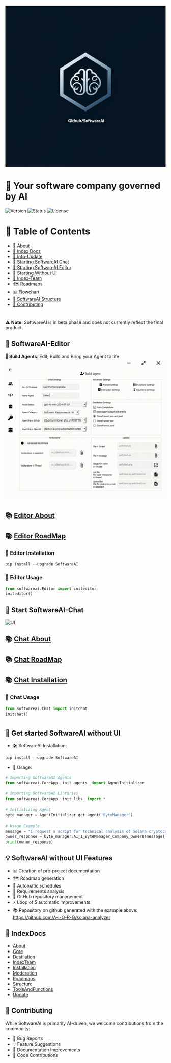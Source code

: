 
![UI](Gifs/941fe1d3-62c7-4e8c-aa78-cfe0a6a5ca7c.jpg)
# 👥 Your software company governed by AI
![Version](https://img.shields.io/badge/version-0.5.6-blue)
![Status](https://img.shields.io/badge/status-beta-yellow)
![License](https://img.shields.io/badge/license-Apache-green)

# 📜 Table of Contents
- [📖 About](Docs/About/SoftwareAI.md)
- [📖 Index Docs](#-indexdocs)
- [🔄 Info-Update](Docs/Update/Update.md)
- [🚀 Starting SoftwareAI Chat](#-start-softwareai-chat)
- [🚀 Starting SoftwareAI Editor](#-softwareai-editor)
- [🚀 Starting Without Ui](#-get-started-softwareai-without-ui)
- [👥 Index-Team](Docs/IndexTeam/IndexTeam.md)
- [🗺️ Roadmaps](Docs/Roadmaps)
- [📊 Flowchart](Docs/Flowchart/Fluxogram-beta-v-0.1.8.pdf)
- [📁 SoftwareAI Structure](Docs/Structure/SoftwareAIStructure.md)
- [🤝 Contributing](#-contributing)
#

⚠️ **Note**: SoftwareAI is in beta phase and does not currently reflect the final product.
## 🚀 SoftwareAI-Editor 
**🎨 Build Agents**: Edit, Build and Bring your Agent to life
![UI](Gifs/1222.gif)
## 📚 [Editor About](Docs/About/Editor.md)
## 📚 [Editor RoadMap](Docs/Roadmaps/Editor-Roadmap.md)
### 📖 Editor Installation
```python
pip install --upgrade SoftwareAI
```
### 🐍 Editor Usage
```python
from softwareai.Editor import initeditor
initeditor()
```
## 🚀 Start SoftwareAI-Chat
![UI](Gifs/1221.gif)
## 📚 [Chat About](Docs/About/Chat.md)
## 📚 [Chat RoadMap](Docs/Roadmaps/Chat-Roadmap.md)
## 📚 [Chat Installation](Docs/Installation/Chat.md)
### 🐍 Chat Usage
```python
from softwareai.Chat import initchat
initchat()
```
#
## 🚀 Get started SoftwareAI without UI
- 🛠️ SoftwareAI Installation:
```python
pip install --upgrade SoftwareAI
```
- 🐍 Usage:
```python
# Importing SoftwareAI Agents
from softwareai.CoreApp._init_agents_ import AgentInitializer

# Importing SoftwareAI Libraries
from softwareai.CoreApp._init_libs_ import *

# Initializing Agent
byte_manager = AgentInitializer.get_agent('ByteManager') 

# Usage Example
message = "I request a script for technical analysis of Solana cryptocurrency"
owner_response = byte_manager.AI_1_ByteManager_Company_Owners(message)
print(owner_response)
```
## 💡 SoftwareAI without UI Features
- 📊 Creation of pre-project documentation
- 🗺️ Roadmap generation
- 📅 Automatic schedules
- 📝 Requirements analysis
- 🔄 GitHub repository management
- ⚡ Loop of 5 automatic improvements
- 📚 Repository on github generated with the example above: https://github.com/A-I-O-R-G/solana-analyzer


## 📖 IndexDocs
- [About](Docs/About)
- [Core](Docs/Core)
- [Destilation](Docs/Destilation/DestilationAgents.md)
- [IndexTeam](Docs/IndexTeam/IndexTeam.md)
- [Installation](Docs/Installation)
- [Moderation](Docs/Moderation/RemoveWords.md)
- [Roadmaps](Docs/Roadmaps)
- [Structure](Docs/Structure/SoftwareAIStructure.md)
- [ToolsAndFunctions](Docs/ToolsAndFunctions/doc-tools.md)
- [Update](Docs/Update/Update.md)
## 🤝 Contributing
While SoftwareAI is primarily AI-driven, we welcome contributions from the community:
- 🐛 Bug Reports
- 💡 Feature Suggestions
- 📝 Documentation Improvements
- 🔧 Code Contributions


